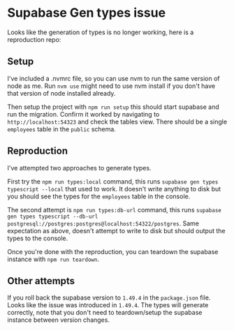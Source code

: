 # Supabase Gen types issue

Looks like the generation of types is no longer working, here is a reproduction repo:

## Setup

I've included a .nvmrc file, so you can use nvm to run the same version of node as me.
Run `nvm use` might need to use nvm install if you don't have that version of node installed already.

Then setup the project with `npm run setup` this should start supabase and run the migration.
Confirm it worked by navigating to `http://localhost:54323` and check the tables view.
There should be a single `employees` table in the `public` schema.

## Reproduction

I've attempted two approaches to generate types.

First try the `npm run types:local` command, this runs `supabase gen types typescript --local` that used to work.
It doesn't write anything to disk but you should see the types for the `employees` table in the console.

The second attempt is `npm run types:db-url` command, this runs `supabase gen types typescript --db-url postgresql://postgres:postgres@localhost:54322/postgres`.
Same expectation as above, doesn't attempt to write to disk but should output the types to the console.

Once you're done with the reproduction, you can teardown the supabase instance with `npm run teardown`.

## Other attempts

If you roll back the supabase version to `1.49.4` in the `package.json` file. Looks like the issue was introduced in `1.49.4`.
The types will generate correctly, note that you don't need to teardown/setup the supabase instance between version changes.
